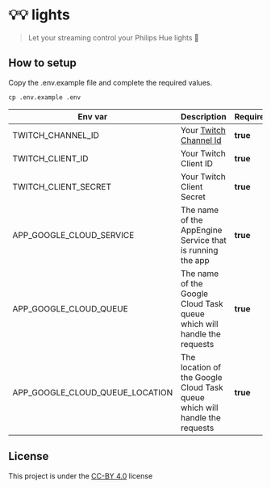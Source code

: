 # 💡💡 lights

> Let your streaming control your Philips Hue lights 🙈

## How to setup

Copy the .env.example file and complete the required values.

```
cp .env.example .env
```

| Env var                         | Description                                                                             | Required |
| ------------------------------- | --------------------------------------------------------------------------------------- | -------- |
| TWITCH_CHANNEL_ID               | Your [Twitch Channel Id](https://dev.twitch.tv/docs/v5/reference/channels/#get-channel) | **true** |
| TWITCH_CLIENT_ID                | Your Twitch Client ID                                                                   | **true** |
| TWITCH_CLIENT_SECRET            | Your Twitch Client Secret                                                               | **true** |
| APP_GOOGLE_CLOUD_SERVICE        | The name of the AppEngine Service that is running the app                               | **true** |
| APP_GOOGLE_CLOUD_QUEUE          | The name of the Google Cloud Task queue which will handle the requests                  | **true** |
| APP_GOOGLE_CLOUD_QUEUE_LOCATION | The location of the Google Cloud Task queue which will handle the requests              | **true** |

## License

This project is under the [CC-BY 4.0](https://creativecommons.org/licenses/by/4.0/) license